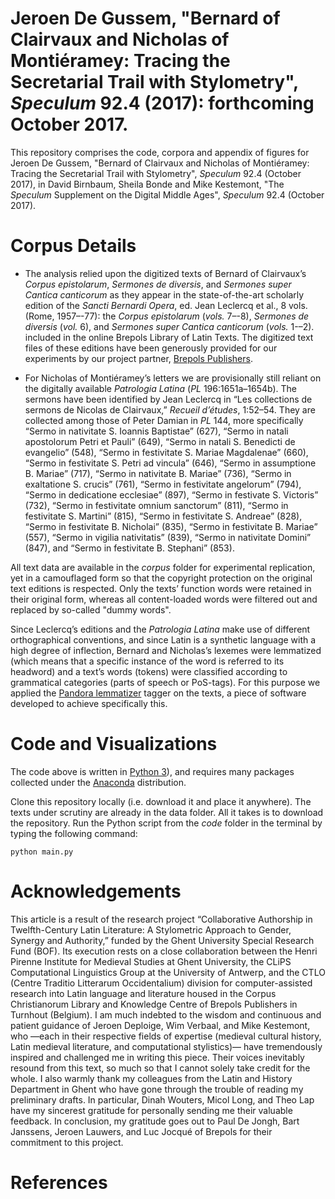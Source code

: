 # Jeroen De Gussem, "Bernard of Clairvaux and Nicholas of Montiéramey: Tracing the Secretarial Trail with Stylometry", *Speculum* 92.4 (2017): forthcoming October 2017.

This repository comprises the code, corpora and appendix of figures for Jeroen De Gussem, "Bernard of Clairvaux and Nicholas of Montiéramey: Tracing the Secretarial Trail with Stylometry", *Speculum* 92.4 (October 2017), in David Birnbaum, Sheila Bonde and Mike Kestemont, "The *Speculum* Supplement on the Digital Middle Ages", *Speculum* 92.4 (October 2017). 

# Corpus Details

* The analysis relied upon the digitized texts of Bernard of Clairvaux’s *Corpus epistolarum*, *Sermones de diversis*, and *Sermones super Cantica canticorum* as they appear in the state-of-the-art scholarly edition of the *Sancti Bernardi Opera*, ed. Jean Leclercq et al., 8 vols. (Rome, 1957–-77): the *Corpus epistolarum* (*vols.* 7–-8), *Sermones de diversis* (*vol.* 6), and *Sermones super Cantica canticorum* (*vols.* 1-–2). included in the online Brepols Library of Latin Texts. The digitized text files of these editions have been generously provided for our experiments by our project partner, [Brepols Publishers](http://www.brepolis.net).

* For Nicholas of Montiéramey’s letters we are provisionally still reliant on the digitally available *Patrologia Latina* (*PL* 196:1651a–1654b). The sermons have been identified by Jean Leclercq in “Les collections de sermons de Nicolas de Clairvaux,” *Recueil d’études*, 1:52–54. They are collected among those of Peter Damian in *PL* 144, more specifically “Sermo in nativitate S. Ioannis Baptistae” (627), “Sermo in natali apostolorum Petri et Pauli” (649), “Sermo in natali S. Benedicti de evangelio” (548), “Sermo in festivitate S. Mariae Magdalenae” (660), “Sermo in festivitate S. Petri ad vincula” (646), “Sermo in assumptione B. Mariae” (717), “Sermo in nativitate B. Mariae” (736), “Sermo in exaltatione S. crucis” (761), “Sermo in festivitate angelorum” (794), “Sermo in dedicatione ecclesiae” (897), “Sermo in festivate S. Victoris” (732), “Sermo in festivitate omnium sanctorum” (811), “Sermo in festivitate S. Martini” (815), “Sermo in festivitate S. Andreae” (828), “Sermo in festivitate B. Nicholai” (835), “Sermo in festivitate B. Mariae” (557), “Sermo in vigilia nativitatis” (839), “Sermo in nativitate Domini” (847), and “Sermo in festivitate B. Stephani” (853).

All text data are available in the *corpus* folder for experimental replication, yet in a camouflaged form so that the copyright protection on the original text editions is respected. Only the texts’ function words were retained in their original form, whereas all content-loaded words were filtered out and replaced by so-called "dummy words".

Since Leclercq’s editions and the *Patrologia Latina* make use of different orthographical conventions, and since Latin is a synthetic language with a high degree of inflection, Bernard and Nicholas’s lexemes were lemmatized (which means that a specific instance of the word is referred to its headword) and a text’s words (tokens) were classified according to grammatical categories (parts of speech or PoS-tags). For this purpose we applied the [Pandora lemmatizer](https://github.com/mikekestemont/pandora) tagger on the texts, a piece of software developed to achieve specifically this. 

# Code and Visualizations

The code above is written in [Python 3](https://www.python.org/downloads/release/python-360/)), and requires many packages collected under the [Anaconda](https://www.continuum.io/downloads) distribution. 

Clone this repository locally (i.e. download it and place it anywhere). The texts under scrutiny are already in the data folder. All it takes is to download the repository. Run the Python script from the *code* folder in the terminal by typing the following command:

```python main.py```





# Acknowledgements

This article is a result of the research project “Collaborative Authorship in Twelfth-Century Latin Literature: A Stylometric Approach to Gender, Synergy and Authority,” funded by the Ghent University Special Research Fund (BOF). Its execution rests on a close collaboration between the Henri Pirenne Institute for Medieval Studies at Ghent University, the CLiPS Computational Linguistics Group at the University of Antwerp, and the CTLO (Centre Traditio Litterarum Occidentalium) division for computer-assisted research into Latin language and literature housed in the Corpus Christianorum Library and Knowledge Centre of Brepols Publishers in Turnhout (Belgium). I am much indebted to the wisdom and continuous and patient guidance of Jeroen Deploige, Wim Verbaal, and Mike Kestemont, who —each in their respective fields of expertise (medieval cultural history, Latin medieval literature, and computational stylistics)— have tremendously inspired and challenged me in writing this piece. Their voices inevitably resound from this text, so much so that I cannot solely take credit for the whole. I also warmly thank my colleagues from the Latin and History Department in Ghent who have gone through the trouble of reading my preliminary drafts. In particular, Dinah Wouters, Micol Long, and Theo Lap have my sincerest gratitude for personally sending me their valuable feedback. In conclusion, my gratitude goes out to Paul De Jongh, Bart Janssens, Jeroen Lauwers, and Luc Jocqué of Brepols for their commitment to this project.

# References


